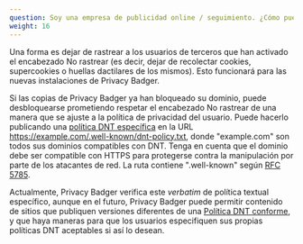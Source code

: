 ```yaml
---
question: Soy una empresa de publicidad online / seguimiento. ¿Cómo puedo evitar que Privacy Badger me bloquee?
weight: 16
---
```


Una forma es dejar de rastrear a los usuarios de terceros que han activado el encabezado No rastrear (es decir, dejar de recolectar cookies, supercookies o huellas dactilares de los mismos). Esto funcionará para las nuevas instalaciones de Privacy Badger.

Si las copias de Privacy Badger ya han bloqueado su dominio, puede desbloquearse prometiendo respetar el encabezado No rastrear de una manera que se ajuste a la política de privacidad del usuario. Puede hacerlo publicando una [política DNT específica](https://www.eff.org/dnt-policy) en la URL https://example.com/.well-known/dnt-policy.txt, donde "example.com" son todos sus dominios compatibles con DNT. Tenga en cuenta que el dominio debe ser compatible con HTTPS para protegerse contra la manipulación por parte de los atacantes de red. La ruta contiene ".well-known" según [RFC 5785](https://tools.ietf.org/html/rfc5785).

Actualmente, Privacy Badger verifica este _verbatim_  de política textual específico, aunque en el futuro, Privacy Badger puede permitir contenido de sitios que publiquen versiones diferentes de una [Política DNT conforme](https://www.eff.org/dnt-policy), y que haya maneras para que los usuarios especifiquen sus propias políticas DNT aceptables si así lo desean.
